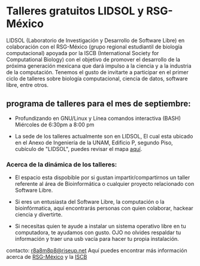# Talleres gratuitos LIDSOL y RSG-México

LIDSOL (Laboratorio de Investigación y Desarrollo de Software Libre) en colaboración con 
el RSG-México (grupo regional estudiantil de biología computacional) apoyada por la ISCB (International Society for Computational Biology) con el objetivo de promover el desarrollo de la próxima generación mexicana que dará impulso a la ciencia y a la industria de la computación. Tenemos el gusto de invitarte a participar en el primer ciclo de talleres sobre biología computacional, ciencia de datos, software libre, entre otros.  

## programa de talleres para el mes de septiembre:  

* Profundizando en GNU/Linux y Línea comandos interactiva (BASH)  
Miércoles de 6:30pm a 8:00 pm

* La sede de los talleres actualmente son en LIDSOL, El cual esta ubicado en el Anexo de Ingeniería de la UNAM, Edificio P, segundo Piso, cubículo de "LIDSOL", puedes revisar el mapa [aquí](https://www.google.com/maps/place/19%C2%B019%2740.1%22N+99%C2%B010%2756.3%22W/@19.3278,-99.1823,16z/data=!4m5!3m4!1s0x0:0x0!8m2!3d19.3278!4d-99.1823).

### Acerca de la dinámica de los talleres:

* El espacio esta dispobible por si gustan impartir/compartirnos un taller referente al área de Bioinformática o cualquier proyecto relacionado con Software Libre.

* Si eres un entusiasta del Software Libre, la computación o la bioinfórmatica, aquí encontrarás personas con quien colaborar, hackear ciencia y divertirte.

* Si necesitas quien te ayude a instalar un sistema operativo libre en tu computadora, te ayudamos con gusto. OJO no olvides respaldar tu información y traer una usb vacía para hacer tu propia instalación.

contacto: r8a8m8p8@riseup.net
Aquí puedes encontrar más información acerca de [RSG-México](http://rsg-mexico.iscbsc.org/) y la [ISCB](http://rsg.iscbsc.org/)
